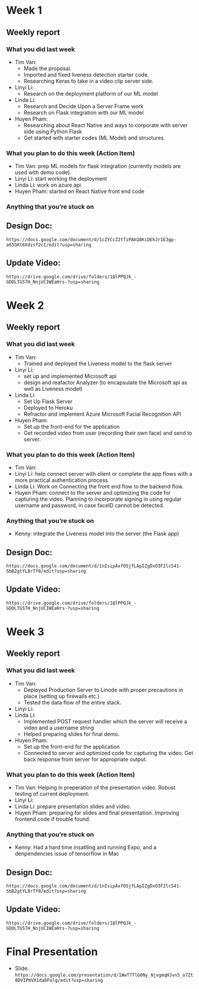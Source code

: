 # Week 1
## Weekly report
### What you did last week
- Tim Van:
  + Made the proposal.
  + Imported and fixed liveness detection starter code.
  + Researching Keras to take in a video clip server side.
- Linyi Li:
  + Research on the deployment platform of our ML model
- Linda Li:
  + Research and Decide Upon a Server Frame work
  + Research on Flask integration with our ML model
- Huyen Pham:
  + Researching about React Native and ways to corporate with server side using Python Flask
  + Get started with starter codes (ML Model) and structures.

### What you plan to do this week (Action Item)
- Tim Van: prep ML models for flask integration (currently models are used with demo code).
- Linyi Li: start working the deployment
- Linda Li: work on azure api
- Huyen Pham: started on React Native front end code

### Anything that you’re stuck on

## Design Doc:
`https://docs.google.com/document/d/1cZYCcZ2tTiPAkQ8KiDEkJrIE3gp-a65GKt6Xdzsf2cI/edit?usp=sharing`

## Update Video:
`https://drive.google.com/drive/folders/1QlPPQJk_-GDOLTG57H_NnjUCIWEaHrs-?usp=sharing`

# Week 2
## Weekly report
### What you did last week
- Tim Van:
  + Trained and deployed the Liveness model to the flask server
- Linyi Li:
  + set up and implemented Microsoft api 
  + design and reafactor Analyzer (to encapsulate the Microsoft api as well as Liveness model)
- Linda Li: 
  + Set Up Flask Server
  + Deployed to Heroku
  + Refractor and implement Azure Microsoft Facial Recognition API 
- Huyen Pham:
  + Set up the front-end for the application
  + Get recorded video from user (recording their own face) and send to server.

### What you plan to do this week (Action Item)
- Tim Van:
- Linyi Li: help connect server with client or complete the app flows with a more practical authentication process
- Linda Li: Work on Connecting the front end flow to the backend flow.
- Huyen Pham: connect to the server and optimizing the code for capturing the video. Planning to incorporate signing in using regular username and password, in case faceID cannot be detected.

### Anything that you’re stuck on
  + Kenny: integrate the Liveness model into the server (the Flask app)

## Design Doc:
`https://docs.google.com/document/d/1nIsipAxfO5jfLApIZgDxO3F2lcS41-5bB2gtYL8rTf0/edit?usp=sharing`

## Update Video:
`https://drive.google.com/drive/folders/1QlPPQJk_-GDOLTG57H_NnjUCIWEaHrs-?usp=sharing`

# Week 3
## Weekly report
### What you did last week
- Tim Van:
  + Deployed Production Server to Linode with proper precautions in place (setting up firewalls etc.)
  + Tested the data flow of the entire stack.
- Linyi Li:
- Linda Li: 
  + Implemented POST request handler which the server will receive a video and a username string
  + Helped preparing slides for final demo.
- Huyen Pham:
  + Set up the front-end for the application
  + Connected to server and optimized code for capturing the video. Get back response from server for appropriate output.

### What you plan to do this week (Action Item)
- Tim Van: Helping in preperation of the presentation video. Robust testing of current deployment. 
- Linyi Li: 
- Linda Li: prepare presentation slides and video.
- Huyen Pham: preparing for slides and final presentation. Improving frontend code if trouble found.

### Anything that you’re stuck on
- Kenny: Had a hard time insatlling and running Expo, and a denpendencies issue of tensorflow in Mac
 

## Design Doc:
`https://docs.google.com/document/d/1nIsipAxfO5jfLApIZgDxO3F2lcS41-5bB2gtYL8rTf0/edit?usp=sharing`

## Update Video:
`https://drive.google.com/drive/folders/1QlPPQJk_-GDOLTG57H_NnjUCIWEaHrs-?usp=sharing`

# Final Presentation
- Slide: `https://docs.google.com/presentation/d/1WwT7TlG0Ny_NjvgmqHJvn5_o7Zt8DVIPmVX1da8Folg/edit?usp=sharing`
